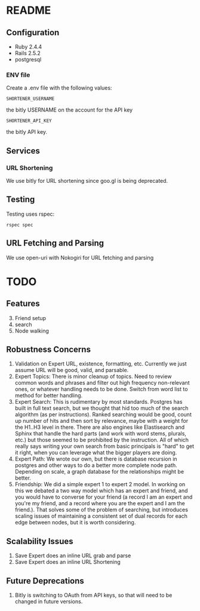 # README

## Configuration

- Ruby 2.4.4
- Rails 2.5.2
- postgresql

### ENV file

Create a .env file with the following values:

`SHORTENER_USERNAME`

the bitly USERNAME on the account for the API key

`SHORTENER_API_KEY`

the bitly API key.

## Services

### URL Shortening

We use bitly for URL shortening since goo.gl is being deprecated.

## Testing

Testing uses rspec:

`rspec spec`

## URL Fetching and Parsing

We use open-uri with Nokogiri for URL fetching and parsing

# TODO

## Features

3. Friend setup
3. search
2. Node walking

## Robustness Concerns

1. Validation on Expert URL, existence, formatting, etc. Currently we just assume URL will be good, valid, and parsable.
1. Expert Topics: There is minor cleanup of topics. Need to review common words and phrases and filter out high frequency non-relevant ones, or whatever handling needs to be done. Switch from word list to method for better handling.
2. Expert Search: This is rudimentary by most standards. Postgres has built in full text search, but we thought that hid too much of the search algorithm (as per instructions). Ranked searching would be good, count up number of hits and then sort by relevance, maybe with a weight for the H1..H3 level in there. There are also engines like Elastisearch and Sphinx that handle the hard parts (and work with word stems, plurals, etc.) but those seemed to be prohibited by the instruction. All of which really says writing your own search from basic principals is "hard" to get it right, when you can leverage what the bigger players are doing.
3. Expert Path: We wrote our own, but there is database recursion in postgres and other ways to do a better more complete node path. Depending on scale, a graph database for the relationships might be better.
4. Friendship: We did a simple expert 1 to expert 2 model. In working on this we debated a two way model which has an expert and friend, and you would have to converse for your friend (a record I am an expert and you're my friend, and a record where you are the expert and I am the friend.). That solves some of the problem of searching, but introduces scaling issues of maintaining a consistent set of dual records for each edge between nodes, but it is worth considering.

## Scalability Issues

1. Save Expert does an inline URL grab and parse
1. Save Expert does an inline URL Shortening

## Future Deprecations

1. Bitly is switching to OAuth from API keys, so that will need to be changed in future versions.


